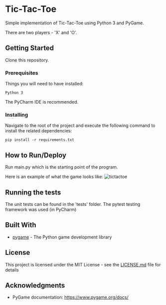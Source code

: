 # Tic-Tac-Toe

Simple implementation of Tic-Tac-Toe using Python 3 and PyGame.

There are two players - 'X' and 'O'.

## Getting Started

Clone this repository.

### Prerequisites

Things you will need to have installed:
```
Python 3
```

The PyCharm IDE is recommended.

### Installing

Navigate to the root of the project and execute the following command to install the related dependencies:

```
pip install -r requirements.txt
```

## How to Run/Deploy

Run main.py which is the starting point of the program.

Here is an example of what the game looks like:
![tictactoe](https://user-images.githubusercontent.com/22963419/89101751-c9413500-d3fa-11ea-9d5f-ccee6a51d7c4.PNG)

## Running the tests

The unit tests can be found in the 'tests' folder. The pytest testing framework was used (in PyCharm) 

## Built With

* [pygame](https://www.pygame.org/news) - The Python game development library

## License

This project is licensed under the MIT License - see the [LICENSE.md](LICENSE.md) file for details

## Acknowledgments

* PyGame documentation: https://www.pygame.org/docs/

